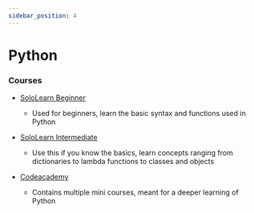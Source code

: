 ```yaml
---
sidebar_position: 4
---
```


# Python

### Courses
- [SoloLearn Beginner](https://www.sololearn.com/learn/courses/python-introduction)
  * Used for beginners, learn the basic syntax and functions used in Python

- [SoloLearn Intermediate](https://www.sololearn.com/learn/courses/python-intermediate)
  * Use this if you know the basics, learn concepts ranging from dictionaries to lambda functions to classes and objects

- [Codeacademy](https://www.codecademy.com/catalog/language/python)
  *  Contains multiple mini courses, meant for a deeper learning of Python